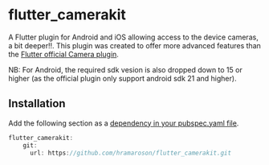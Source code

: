 # flutter_camerakit
A Flutter plugin for Android and iOS allowing access to the device cameras, a bit deeper!!. This plugin was created to offer more advanced features than the <a href="https://pub.dartlang.org/packages/camera">Flutter official Camera plugin</a>. 

NB: For Android, the required sdk vesion is also dropped down to 15 or higher (as the official plugin only support android sdk 21 and higher).

## Installation
Add the following section as a [dependency in your pubspec.yaml file](https://flutter.io/using-packages/).
```dart
flutter_camerakit: 
    git:
      url: https://github.com/hramaroson/flutter_camerakit.git
```